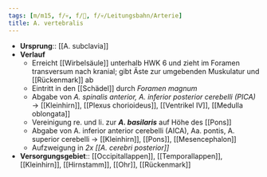 ```yaml
---
tags: [m/m15, f/💀, f/🧠, f/💀/Leitungsbahn/Arterie]
title: A. vertebralis
---
```

- **Ursprung**:: [[A. subclavia]]
- **Verlauf**
	- Erreicht [[Wirbelsäule]] unterhalb HWK 6 und zieht im Foramen transversum nach kranial; gibt Äste zur umgebenden Muskulatur und [[Rückenmark]] ab
	- Eintritt in den [[Schädel]] durch *Foramen magnum*
	- Abgabe von *A. spinalis anterior, A. inferior posterior cerebelli (PICA)* → [[Kleinhirn]], [[Plexus chorioideus]], [[Ventrikel IV]], [[Medulla oblongata]]
	- Vereinigung re. und li. zur ***A. basilaris*** auf Höhe des [[Pons]]
	- Abgabe von A. inferior anterior cerebelli (AICA), Aa. pontis, A. superior cerebelli → [[Kleinhirn]], [[Pons]], [[Mesencephalon]]
	- Aufzweigung in *2x [[A. cerebri posterior]]*
- **Versorgungsgebiet**:: [[Occipitallappen]], [[Temporallappen]], [[Kleinhirn]], [[Hirnstamm]], [[Ohr]], [[Rückenmark]]